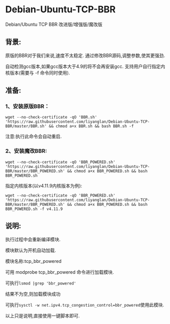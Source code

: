 # Debian-Ubuntu-TCP-BBR
Debian/Ubuntu TCP BBR 改进版/增强版/魔改版


## 背景:

原版的BBR对于我们来说,速度不太稳定. 通过修改BBR源码,调整参数,使其更强劲.



自动检测gcc版本,如果gcc版本大于4.9的将不会再安装gcc.  支持用户自行指定内核版本(需要与 -f 命令同时使用).


## 准备:

### 1、安装原版BBR：
```
wget --no-check-certificate -qO 'BBR.sh' 'https://raw.githubusercontent.com/liyanglan/Debian-Ubuntu-TCP-BBR/master/BBR.sh' && chmod a+x BBR.sh && bash BBR.sh -f
```

注意:执行此命令会自动重启.

### 2、安装魔改BBR:
```
wget --no-check-certificate -qO 'BBR_POWERED.sh' 'https://raw.githubusercontent.com/liyanglan/Debian-Ubuntu-TCP-BBR/master/BBR_POWERED.sh' && chmod a+x BBR_POWERED.sh && bash BBR_POWERED.sh
```

指定内核版本(以v4.11.9内核版本为例):
```
wget --no-check-certificate -qO 'BBR_POWERED.sh' 'https://raw.githubusercontent.com/liyanglan/Debian-Ubuntu-TCP-BBR/master/BBR_POWERED.sh' && chmod a+x BBR_POWERED.sh && bash BBR_POWERED.sh -f v4.11.9
```






## 说明:

执行过程中会重新编译模块.

模块默认为开机自动加载.

模块名称:tcp_bbr_powered

可用 modprobe tcp_bbr_powered 命令进行加载模块.

可执行``` lsmod |grep 'bbr_powered' ```

结果不为空,则加载模块成功

可执行``` sysctl -w net.ipv4.tcp_congestion_control=bbr_powered ```使用此模块.

以上只是说明,直接使用一键脚本即可.
